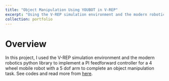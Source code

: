 ```yaml
---
title: "Object Manipulation Using YOUBOT in V-REP"
excerpt: "Using the V-REP simulation environment and the modern robotics python library, I was able to implement a PI feedforward controller for a 4 wheel mobile robot with a 5 dof arm to complete an object manipulation task.<br/><img src='/images/object_manipulation.gif' width='500' height='300'>"
collection: portfolio
---
```


# Overview
In this project, I used the V-REP simulation environment and the modern robotics python library to implement a PI feedforward controller for a 4 wheel mobile robot with a 5 dof arm to complete an object manipulation task. See codes and read more from [here](https://github.com/ZhishengLin2020/me449-robotic-manipulation).
